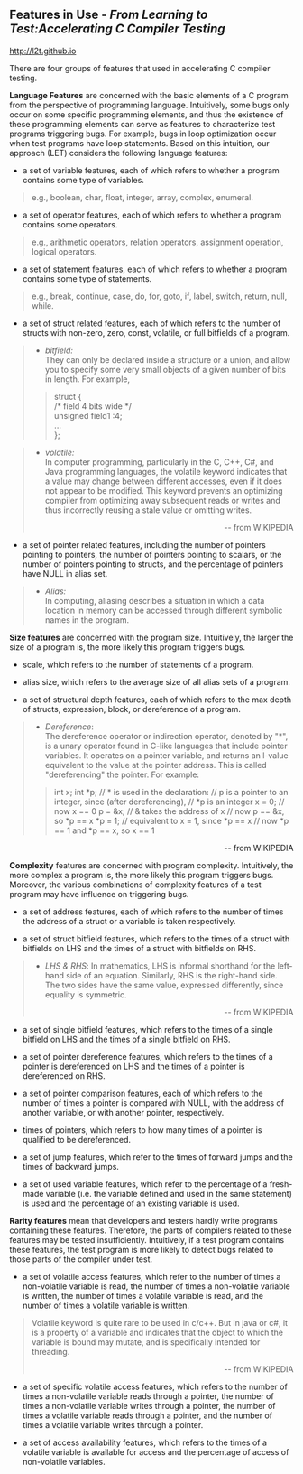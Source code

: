 Features in Use - *From Learning to Test:Accelerating C Compiler Testing*
---
<http://l2t.github.io>     
   
There are four groups of features that used in accelerating C compiler testing.   

**Language Features** are concerned with the basic elements of a C program from the perspective of programming language. Intuitively, some bugs only occur on some specific programming elements, and thus the existence of these programming elements can serve as features to characterize test programs triggering bugs. For example, bugs in loop optimization occur when test programs have loop statements. Based on this intuition, our approach (LET) considers the following language features:

+ a set of variable features, each of which refers to whether a program contains some type of variables.
>e.g., boolean, char, float, integer, array, complex, enumeral.

+ a set of operator features, each of which refers to whether a program contains some operators.
>e.g., arithmetic operators, relation operators, assignment operation, logical operators.

+ a set of statement features, each of which refers to whether a program contains some type of statements.
>e.g., break, continue, case, do, for, goto, if, label, switch, return, null, while.

+ a set of struct related features, each of which refers to the number of structs with non-zero, zero, const, volatile, or full bitfields of a program.
>* *bitfield:*   
> They can only be declared inside a structure or a union, and allow you to specify some very small objects of a given number of bits in length. For example,
>>struct {   
      /* field 4 bits wide */   
      unsigned field1 :4;   
      ...   
      };   
      
 >* *volatile:*   
 >In computer programming, particularly in the C, C++, C#, and Java programming languages, the volatile keyword indicates that a value may change between different accesses, even if it does not appear to be modified. This keyword prevents an optimizing compiler from optimizing away subsequent reads or writes and thus incorrectly reusing a stale value or omitting writes.
 	<p style align="right">-- from WIKIPEDIA	</p>	

+  a set of pointer related features, including the number of pointers pointing to pointers, the number of pointers pointing to scalars, or the number of pointers pointing to structs, and the percentage of pointers have NULL in alias set.
>* *Alias:*   
> In computing, aliasing describes a situation in which a data location in memory can be accessed through different symbolic names in the program. 


**Size features** are concerned with the program size. Intuitively, the larger the size of a program is, the more likely this program triggers bugs.

+ scale, which refers to the number of statements of a program.

+ alias size, which refers to the average size of all alias sets of a program.

+ a set of structural depth features, each of which refers to the max depth of structs, expression, block, or dereference of a program.
>* *Dereference*:   
>The dereference operator or indirection operator, denoted by "*", is a unary operator found in C-like languages that include pointer variables. It operates on a pointer variable, and returns an l-value equivalent to the value at the pointer address. This is called "dereferencing" the pointer. For example:
>> int x;
   int *p;  // * is used in the declaration:
            // p is a pointer to an integer, since (after dereferencing),
            // *p is an integer
   x = 0;
   // now x == 0
   p = &x;  // & takes the address of x
   // now p == &x, so *p == x
   *p = 1;  // equivalent to x = 1, since *p == x
   // now *p == 1 and *p == x, so x == 1
   <p style align="right">-- from WIKIPEDIA	</p>

**Complexity** features are concerned with program complexity. Intuitively, the more complex a program is, the more likely this program triggers bugs. Moreover, the various combinations of complexity features of a test program may have influence on triggering bugs. 

+ a set of address features, each of which refers to the number of times the address of a struct or a variable is taken respectively.

+ a set of struct bitfield features, which refers to the times of a struct with bitfields on LHS and the times of a struct with bitfields on RHS.
>* *LHS & RHS*: 
>In mathematics, LHS is informal shorthand for the left-hand side of an equation. Similarly, RHS is the right-hand side. The two sides have the same value, expressed differently, since equality is symmetric. 
><p style align="right">-- from WIKIPEDIA	</p>	

+ a set of single bitfield features, which refers to the times of a single bitfield on LHS and the times of a single bitfield on RHS.

+ a set of pointer dereference features, which refers to the times of a pointer is dereferenced on LHS and the times of a pointer is dereferenced on RHS.

+ a set of pointer comparison features, each of which refers to the number of times a pointer is compared with NULL, with the address of another variable, or with another pointer, respectively.

+ times of pointers, which refers to how many times of a pointer is qualified to be dereferenced.

+ a set of jump features, which refer to the times of forward jumps and the times of backward jumps.

+ a set of used variable features, which refer to the percentage of a fresh-made variable (i.e. the variable defined and used in the same statement) is used and the percentage of an existing variable is used.

**Rarity features** mean that developers and testers hardly write programs containing these features. Therefore, the parts of compilers related to these features may be tested insufficiently. Intuitively, if a test program contains these features, the test program is more likely to detect bugs related to those parts of the compiler under test.

+ a set of volatile access features, which refer to the number of times a non-volatile variable is read, the number of times a non-volatile variable is written, the number of times a volatile variable is read, and the number of times a volatile variable is written.
> Volatile keyword is quite rare to be used in c/c++. But in java or c#, it is a property of a variable and indicates that the object to which the variable is bound may mutate, and is specifically intended for threading.
> <p style align="right">-- from WIKIPEDIA	</p>	

+ a set of specific volatile access features, which refers to the number of times a non-volatile variable reads through a pointer, the number of times a non-volatile variable writes through a pointer, the number of times a volatile variable reads through a pointer, and the number of times a volatile variable writes through a pointer.

+ a set of access availability features, which refers to the times of a volatile variable is available for access and the percentage of access of non-volatile variables.
